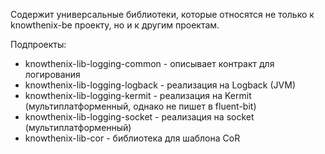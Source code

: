 Содержит универсальные библиотеки, которые относятся не только к knowthenix-be проекту, но и к другим проектам.

Подпроекты:

* knowthenix-lib-logging-common - описывает контракт для логирования
* knowthenix-lib-logging-logback - реализация на Logback (JVM)
* knowthenix-lib-logging-kermit - реализация на Kermit (мультиплатформенный, однако не пишет в fluent-bit)
* knowthenix-lib-logging-socket - реализация на socket (мультиплатформенный)
* knowthenix-lib-cor - библиотека для шаблона CoR
